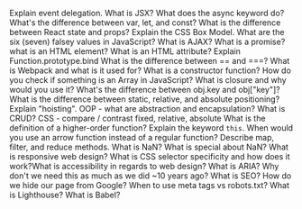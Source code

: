 Explain event delegation.
What is JSX?
What does the async keyword do?
What's the difference between var, let, and const?
What is the difference between React state and props?
Explain the CSS Box Model.
What are the six (seven) falsey values in JavaScript?
What is AJAX?
What is a promise?
what is an HTML element? What is an HTML attribute?
Explain Function.prototype.bind
What is the difference between == and ===?
What is Webpack and what is it used for?
What is a constructor function?
How do you check if something is an Array in JavaScript?
What is closure and why would you use it?
What's the difference between obj.key and obj["key"]?
What is the difference between static, relative, and absolute positioning?
Explain "hoisting".
OOP - what are abstraction and encapsulation?
What is CRUD?
CSS - compare / contrast fixed, relative, absolute
What is the definition of a higher-order function?
Explain the keyword `this`.
When would you use an arrow function instead of a regular function?
Describe map, filter, and reduce methods.
What is NaN? What is special about NaN?
What is responsive web design?
What is CSS selector specificity and how does it work?What is accessibility in regards to web design?
What is ARIA? Why don't we need this as much as we did ~10 years ago?
What is SEO?
How do we hide our page from Google?
When to use meta tags vs robots.txt?
What is Lighthouse?
What is Babel?